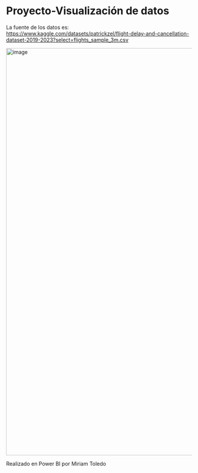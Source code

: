 # Proyecto-Visualización de datos
La fuente de los datos es: https://www.kaggle.com/datasets/patrickzel/flight-delay-and-cancellation-dataset-2019-2023?select=flights_sample_3m.csv

<img width="1102" alt="image" src="https://github.com/user-attachments/assets/1464de43-43e3-493a-8597-d36a6198c1f3" />

Realizado en Power BI por Miriam Toledo
